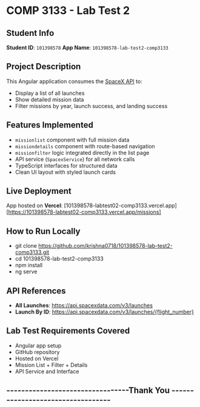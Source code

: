 # COMP 3133 - Lab Test 2

##  Student Info
**Student ID**: `101398578`
**App Name**: `101398578-lab-test2-comp3133`

##  Project Description
This Angular application consumes the [SpaceX API](https://github.com/r-spacex/SpaceX-API) to:
- Display a list of all launches
- Show detailed mission data
- Filter missions by year, launch success, and landing success

## Features Implemented
- `missionlist` component with full mission data
- `missiondetails` component with route-based navigation
- `missionfilter` logic integrated directly in the list page
- API service (`SpacexService`) for all network calls
- TypeScript interfaces for structured data
- Clean UI layout with styled launch cards

##  Live Deployment
App hosted on **Vercel**:
[101398578-labtest02-comp3133.vercel.app] [https://101398578-labtest02-comp3133.vercel.app/missions]


##  How to Run Locally

- git clone https://github.com/krishna0718/101398578-lab-test2-comp3133.git     
- cd 101398578-lab-test2-comp3133
- npm install
- ng serve


## API References
- **All Launches**: https://api.spacexdata.com/v3/launches
- **Launch By ID**: https://api.spacexdata.com/v3/launches/{flight_number}

## Lab Test Requirements Covered
-  Angular app setup
-  GitHub repository
-  Hosted on Vercel
-  Mission List + Filter + Details
-  API Service and Interface



##  ---------------------------------Thank You ---------------------------------- ##
